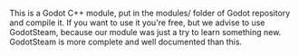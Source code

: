 This is a Godot C++ module, put in the modules/ folder of Godot repository and compile it.
If you want to use it you're free, but we advise to use GodotSteam, because our module was just a try to learn something new. GodotSteam is more complete and well documented than this.

